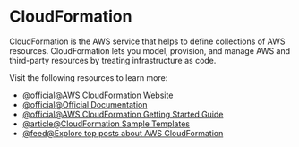 # CloudFormation

CloudFormation is the AWS service that helps to define collections of AWS resources. CloudFormation lets you model, provision, and manage AWS and third-party resources by treating infrastructure as code.

Visit the following resources to learn more:

- [@official@AWS CloudFormation Website](https://aws.amazon.com/cloudformation/)
- [@official@Official Documentation](https://docs.aws.amazon.com/cloudformation/index.html)
- [@official@AWS CloudFormation Getting Started Guide](https://aws.amazon.com/cloudformation/getting-started/)
- [@article@CloudFormation Sample Templates](https://docs.aws.amazon.com/AWSCloudFormation/latest/UserGuide/cfn-sample-templates.html)
- [@feed@Explore top posts about AWS CloudFormation](https://app.daily.dev/tags/aws-cloudformation?ref=roadmapsh)
